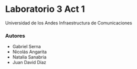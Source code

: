 # Laboratorio 3 Act 1

Universidad de los Andes
Infraestructura de Comunicaciones

### Autores

* Gabriel Serna
* Nicolás Angarita
* Natalia Sanabria
* Juan David Díaz

